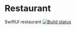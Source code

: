 # Restaurant
SwiftUI restaurant
[![Build status](https://build.appcenter.ms/v0.1/apps/b2585489-03bf-40a2-bb31-c6c420f0bdc8/branches/dev/badge)](https://appcenter.ms)
